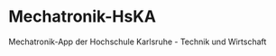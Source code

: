 Mechatronik-HsKA
================

Mechatronik-App der Hochschule Karlsruhe - Technik und Wirtschaft
